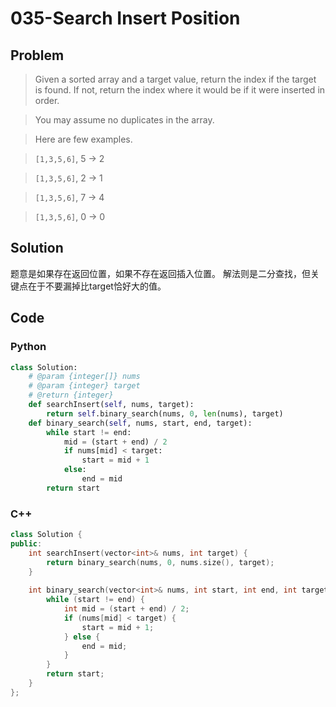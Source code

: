 # 035-Search Insert Position

## Problem

> Given a sorted array and a target value, return the index if the target is found. If not, return the index where it would be if it were inserted in order.

> You may assume no duplicates in the array.

> Here are few examples.
 
> `[1,3,5,6]`, 5 → 2

> `[1,3,5,6]`, 2 → 1

> `[1,3,5,6]`, 7 → 4

> `[1,3,5,6]`, 0 → 0

## Solution

题意是如果存在返回位置，如果不存在返回插入位置。
解法则是二分查找，但关键点在于不要漏掉比target恰好大的值。

## Code

### Python

```python
class Solution:
    # @param {integer[]} nums
    # @param {integer} target
    # @return {integer}
    def searchInsert(self, nums, target):
        return self.binary_search(nums, 0, len(nums), target)
    def binary_search(self, nums, start, end, target):
        while start != end:
            mid = (start + end) / 2
            if nums[mid] < target:
                start = mid + 1
            else:
                end = mid
        return start
```

### C++

```cpp
class Solution {
public:
    int searchInsert(vector<int>& nums, int target) {
        return binary_search(nums, 0, nums.size(), target);
    }
    
    int binary_search(vector<int>& nums, int start, int end, int target) {
        while (start != end) {
            int mid = (start + end) / 2;
            if (nums[mid] < target) {
                start = mid + 1;
            } else {
                end = mid;
            }
        }
        return start;
    }
};
```